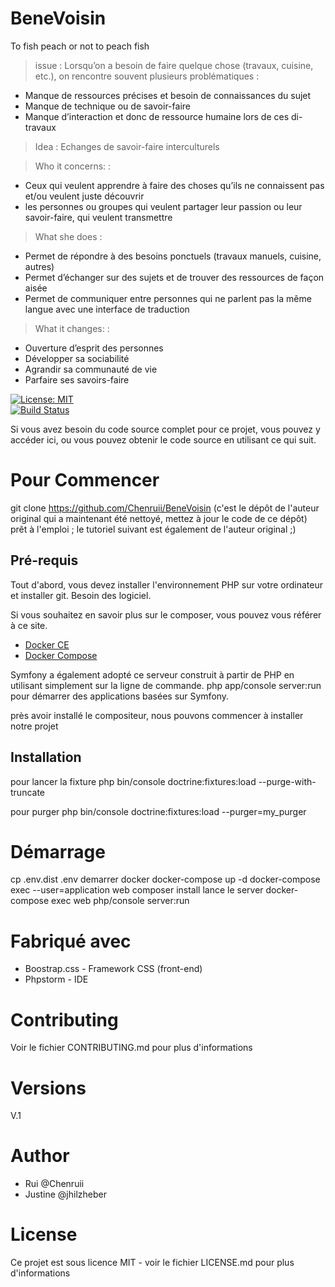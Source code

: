 # BeneVoisin
 To fish peach or not to peach fish  
 
> issue :
 Lorsqu’on a besoin de faire quelque chose (travaux, cuisine, etc.), on rencontre souvent plusieurs problématiques :
  - Manque de ressources précises et besoin de connaissances du sujet
  - Manque de technique ou de savoir-faire
  - Manque d’interaction et donc de ressource humaine lors de ces di-travaux
> Idea : 
  Echanges de savoir-faire interculturels

> Who it concerns:  : 
  - Ceux qui veulent apprendre à faire des choses qu’ils ne connaissent pas et/ou veulent juste découvrir
  - les personnes ou groupes qui veulent partager leur passion ou leur savoir-faire, qui veulent transmettre

> What she does : 
  - Permet de répondre à des besoins ponctuels (travaux manuels, cuisine, autres)
  - Permet d’échanger sur des sujets et de trouver des ressources de façon aisée
  - Permet de communiquer entre personnes qui ne parlent pas la même langue avec une interface de traduction

> What it changes: :
  - Ouverture d’esprit des personnes
  - Développer sa sociabilité
  - Agrandir sa communauté de vie
  - Parfaire ses savoirs-faire
  

[![License: MIT](https://img.shields.io/badge/License-MIT-yellow.svg)](https://opensource.org/licenses/MIT)  
[![Build Status](https://travis-ci.org/Sidfate/helpers.svg?branch=master)](https://travis-ci.org/Sidfate/helpers)

Si vous avez besoin du code source complet pour ce projet,
vous pouvez y accéder ici, ou vous pouvez obtenir le code source en utilisant ce qui suit.

# Pour Commencer
git clone https://github.com/Chenruii/BeneVoisin
(c'est le dépôt de l'auteur original qui a maintenant été nettoyé, mettez à jour le code de ce dépôt) prêt à l'emploi ; le tutoriel suivant est également de l'auteur original ;)

## Pré-requis
Tout d'abord, vous devez installer l'environnement PHP sur votre ordinateur et installer git. 
Besoin des logiciel.

Si vous souhaitez en savoir plus sur le composer, vous pouvez vous référer à ce site.
- [Docker CE](https://www.docker.com/community-edition)
- [Docker Compose](https://docs.docker.com/compose/install)

Symfony a également adopté ce serveur construit à partir de PHP en utilisant simplement sur la ligne de commande. 
php app/console server:run pour démarrer des applications basées sur Symfony. 

près avoir installé le compositeur, nous pouvons commencer à installer notre projet

## Installation
pour lancer la fixture
php bin/console doctrine:fixtures:load --purge-with-truncate

pour purger
php bin/console doctrine:fixtures:load --purger=my_purger

# Démarrage
cp .env.dist .env
demarrer docker
docker-compose up -d
docker-compose exec --user=application web composer install
lance le server 
docker-compose exec web php/console server:run

# Fabriqué avec
- Boostrap.css - Framework CSS (front-end)
- Phpstorm - IDE 

# Contributing
Voir le fichier CONTRIBUTING.md pour plus d'informations

# Versions
 V.1
# Author 
- Rui    @Chenruii
- Justine @jhilzheber
# License
Ce projet est sous licence MIT - voir le fichier LICENSE.md pour plus d'informations
